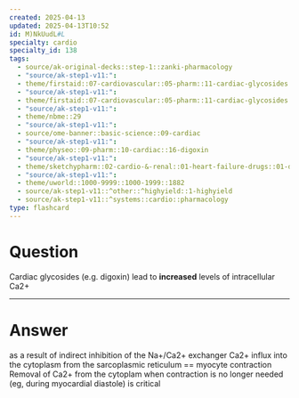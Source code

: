 ```yaml
---
created: 2025-04-13
updated: 2025-04-13T10:52
id: M)NkUudL#L
specialty: cardio
specialty_id: 138
tags:
  - source/ak-original-decks::step-1::zanki-pharmacology
  - "source/ak-step1-v11:": 
  - theme/firstaid::07-cardiovascular::05-pharm::11-cardiac-glycosides
  - "source/ak-step1-v11:": 
  - theme/firstaid::07-cardiovascular::05-pharm::11-cardiac-glycosides::digoxin
  - "source/ak-step1-v11:": 
  - theme/nbme::29
  - "source/ak-step1-v11:": 
  - source/ome-banner::basic-science::09-cardiac
  - "source/ak-step1-v11:": 
  - theme/physeo::09-pharm::10-cardiac::16-digoxin
  - "source/ak-step1-v11:": 
  - theme/sketchypharm::02-cardio-&-renal::01-heart-failure-drugs::01-digoxin,-milrinone,-nesiritide
  - "source/ak-step1-v11:": 
  - theme/uworld::1000-9999::1000-1999::1882
  - source/ak-step1-v11::^other::^highyield::1-highyield
  - source/ak-step1-v11::^systems::cardio::pharmacology
type: flashcard
---
```


# Question
Cardiac glycosides (e.g. digoxin) lead to **increased** levels of intracellular Ca2+

---

# Answer
as a result of indirect inhibition of the Na+/Ca2+ exchanger   Ca2+ influx into the cytoplasm from the sarcoplasmic reticulum == myocyte contraction Removal of Ca2+ from the cytoplam when contraction is no longer needed (eg, during myocardial diastole) is critical